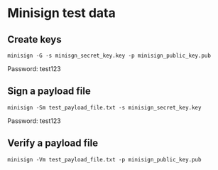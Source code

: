 # Minisign test data

## Create keys

```
minisign -G -s minisgn_secret_key.key -p minisign_public_key.pub
```

Password: test123

## Sign a payload file

```
minisign -Sm test_payload_file.txt -s minisign_secret_key.key 
```

Password: test123

## Verify a payload file

```
minisign -Vm test_payload_file.txt -p minisign_public_key.pub
```